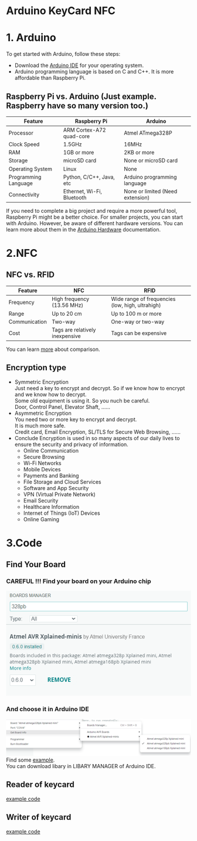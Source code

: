 # Arduino KeyCard NFC

# 1. Arduino

To get started with Arduino, follow these steps:

- Download the [Arduino IDE](https://www.arduino.cc/en/software) for your operating system.
- Arduino programming language is based on C and C++. It is more affordable than Raspberry Pi.

## Raspberry Pi vs. Arduino (Just example. Raspberry have so many version too.)

| Feature             | Raspberry Pi                              | Arduino                   |
|---------------------|-----------------------------------------|---------------------------|
| Processor           | ARM Cortex-A72 quad-core                | Atmel ATmega328P          |
| Clock Speed         | 1.5GHz                                  | 16MHz                     |
| RAM                 | 1GB or more                             | 2KB or more               |
| Storage             | microSD card                            | None or microSD card      |
| Operating System    | Linux                                   | None                      |
| Programming Language| Python, C/C++, Java, etc                | Arduino programming language |
| Connectivity        | Ethernet, Wi-Fi, Bluetooth              | None or limited (Need extension) |

If you need to complete a big project and require a more powerful tool, Raspberry Pi might be a better choice. For smaller projects, you can start with Arduino. However, be aware of different hardware versions. You can learn more about them in the [Arduino Hardware](https://www.arduino.cc/en/hardware) documentation.

  
# 2.NFC
## NFC vs. RFID
| Feature             | NFC                                       | RFID                                             |
|---------------------|-----------------------------------------|-------------------------------------------------|
| Frequency           | High frequency (13.56 MHz)              | Wide range of frequencies (low, high, ultrahigh)|
| Range               | Up to 20 cm                             | Up to 100 m or more                             |
| Communication       | Two-way                                 | One-way or two-way                              |
| Cost                | Tags are relatively inexpensive         | Tags can be expensive                           |

You can learn [more](https://www.atlasrfidstore.com/rfid-insider/rfid-vs-nfc) about comparison. 
##  Encryption type
- Symmetric Encryption  
  Just need a key to encrypt and decrypt. So if we know how to encrypt and we know how to decrypt.  
  Some old equipment is using it. So you nuch be careful.  
  Door, Control Panel, Elevator Shaft, ......    
- Asymmetric Encryption  
  You need two or more key to encrypt and decrypt.  
  It is much more safe.  
  Credit card, Email Encryption, SL/TLS for Secure Web Browsing, ......  
- Conclude
  Encryption is used in so many aspects of our daily lives to ensure the security and privacy of information.  
    - Online Communication  
    - Secure Browsing  
    - Wi-Fi Networks  
    - Mobile Devices  
    - Payments and Banking  
    - File Storage and Cloud Services  
    - Software and App Security  
    - VPN (Virtual Private Network)  
    - Email Security  
    - Healthcare Information  
    - Internet of Things (IoT) Devices  
    - Online Gaming
# 3.Code
## Find Your Board
### CAREFUL !!! Find your board on your Arduino chip
![](https://github.com/KelenHappy/Arduino_KeyCard_NFC/blob/main/image/328pb_tool_box.png)
### And choose it in Arduino IDE
![](https://github.com/KelenHappy/Arduino_KeyCard_NFC/blob/9cbd2125da0e7e70e4dcd0c547c705f1e25f1f5e/image/choose_your_board.png)  
Find some [example](https://github.com/OSSLibraries/Arduino_MFRC522v2/tree/master).  
You can download libary in LIBARY MANAGER of Arduino IDE.  
## Reader of keycard  
[example code](https://github.com/KelenHappy/Arduino_KeyCard_NFC/blob/main/keycardReader/keycardReader.ino)    
## Writer of keycard
[example code](https://github.com/KelenHappy/Arduino_KeyCard_NFC/blob/main/keycardWriter/keycardWriter.ino)  
